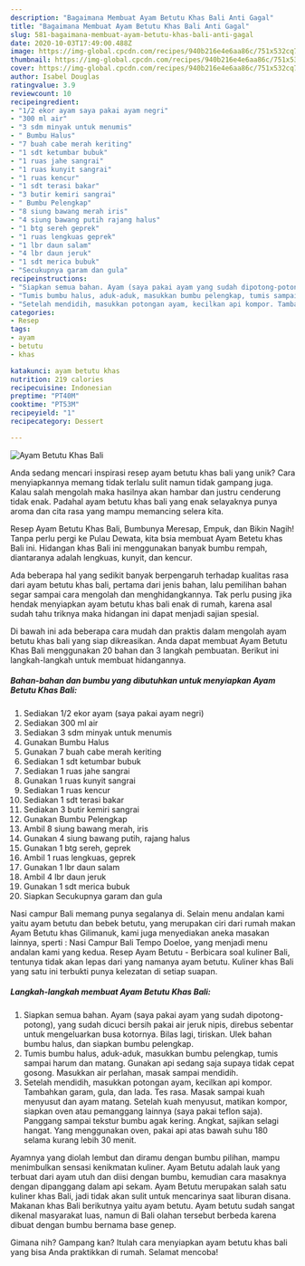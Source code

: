 ```yaml
---
description: "Bagaimana Membuat Ayam Betutu Khas Bali Anti Gagal"
title: "Bagaimana Membuat Ayam Betutu Khas Bali Anti Gagal"
slug: 581-bagaimana-membuat-ayam-betutu-khas-bali-anti-gagal
date: 2020-10-03T17:49:00.488Z
image: https://img-global.cpcdn.com/recipes/940b216e4e6aa86c/751x532cq70/ayam-betutu-khas-bali-foto-resep-utama.jpg
thumbnail: https://img-global.cpcdn.com/recipes/940b216e4e6aa86c/751x532cq70/ayam-betutu-khas-bali-foto-resep-utama.jpg
cover: https://img-global.cpcdn.com/recipes/940b216e4e6aa86c/751x532cq70/ayam-betutu-khas-bali-foto-resep-utama.jpg
author: Isabel Douglas
ratingvalue: 3.9
reviewcount: 10
recipeingredient:
- "1/2 ekor ayam saya pakai ayam negri"
- "300 ml air"
- "3 sdm minyak untuk menumis"
- " Bumbu Halus"
- "7 buah cabe merah keriting"
- "1 sdt ketumbar bubuk"
- "1 ruas jahe sangrai"
- "1 ruas kunyit sangrai"
- "1 ruas kencur"
- "1 sdt terasi bakar"
- "3 butir kemiri sangrai"
- " Bumbu Pelengkap"
- "8 siung bawang merah iris"
- "4 siung bawang putih rajang halus"
- "1 btg sereh geprek"
- "1 ruas lengkuas geprek"
- "1 lbr daun salam"
- "4 lbr daun jeruk"
- "1 sdt merica bubuk"
- "Secukupnya garam dan gula"
recipeinstructions:
- "Siapkan semua bahan. Ayam (saya pakai ayam yang sudah dipotong-potong), yang sudah dicuci bersih pakai air jeruk nipis, direbus sebentar untuk mengeluarkan busa kotornya. Bilas lagi, tiriskan. Ulek bahan bumbu halus, dan siapkan bumbu pelengkap."
- "Tumis bumbu halus, aduk-aduk, masukkan bumbu pelengkap, tumis sampai harum dan matang. Gunakan api sedang saja supaya tidak cepat gosong. Masukkan air perlahan, masak sampai mendidih."
- "Setelah mendidih, masukkan potongan ayam, kecilkan api kompor. Tambahkan garam, gula, dan lada. Tes rasa. Masak sampai kuah menyusut dan ayam matang. Setelah kuah menyusut, matikan kompor, siapkan oven atau pemanggang lainnya (saya pakai teflon saja). Panggang sampai tekstur bumbu agak kering. Angkat, sajikan selagi hangat. Yang menggunakan oven, pakai api atas bawah suhu 180 selama kurang lebih 30 menit."
categories:
- Resep
tags:
- ayam
- betutu
- khas

katakunci: ayam betutu khas 
nutrition: 219 calories
recipecuisine: Indonesian
preptime: "PT40M"
cooktime: "PT53M"
recipeyield: "1"
recipecategory: Dessert

---
```



![Ayam Betutu Khas Bali](https://img-global.cpcdn.com/recipes/940b216e4e6aa86c/751x532cq70/ayam-betutu-khas-bali-foto-resep-utama.jpg)

Anda sedang mencari inspirasi resep ayam betutu khas bali yang unik? Cara menyiapkannya memang tidak terlalu sulit namun tidak gampang juga. Kalau salah mengolah maka hasilnya akan hambar dan justru cenderung tidak enak. Padahal ayam betutu khas bali yang enak selayaknya punya aroma dan cita rasa yang mampu memancing selera kita.

Resep Ayam Betutu Khas Bali, Bumbunya Meresap, Empuk, dan Bikin Nagih! Tanpa perlu pergi ke Pulau Dewata, kita bsia membuat Ayam Betetu khas Bali ini. Hidangan khas Bali ini menggunakan banyak bumbu rempah, diantaranya adalah lengkuas, kunyit, dan kencur.

Ada beberapa hal yang sedikit banyak berpengaruh terhadap kualitas rasa dari ayam betutu khas bali, pertama dari jenis bahan, lalu pemilihan bahan segar sampai cara mengolah dan menghidangkannya. Tak perlu pusing jika hendak menyiapkan ayam betutu khas bali enak di rumah, karena asal sudah tahu triknya maka hidangan ini dapat menjadi sajian spesial.


Di bawah ini ada beberapa cara mudah dan praktis dalam mengolah ayam betutu khas bali yang siap dikreasikan. Anda dapat membuat Ayam Betutu Khas Bali menggunakan 20 bahan dan 3 langkah pembuatan. Berikut ini langkah-langkah untuk membuat hidangannya.

<!--inarticleads1-->

##### Bahan-bahan dan bumbu yang dibutuhkan untuk menyiapkan Ayam Betutu Khas Bali:

1. Sediakan 1/2 ekor ayam (saya pakai ayam negri)
1. Sediakan 300 ml air
1. Sediakan 3 sdm minyak untuk menumis
1. Gunakan  Bumbu Halus
1. Gunakan 7 buah cabe merah keriting
1. Sediakan 1 sdt ketumbar bubuk
1. Sediakan 1 ruas jahe sangrai
1. Gunakan 1 ruas kunyit sangrai
1. Sediakan 1 ruas kencur
1. Sediakan 1 sdt terasi bakar
1. Sediakan 3 butir kemiri sangrai
1. Gunakan  Bumbu Pelengkap
1. Ambil 8 siung bawang merah, iris
1. Gunakan 4 siung bawang putih, rajang halus
1. Gunakan 1 btg sereh, geprek
1. Ambil 1 ruas lengkuas, geprek
1. Gunakan 1 lbr daun salam
1. Ambil 4 lbr daun jeruk
1. Gunakan 1 sdt merica bubuk
1. Siapkan Secukupnya garam dan gula


Nasi campur Bali memang punya segalanya di. Selain menu andalan kami yaitu ayam betutu dan bebek betutu, yang merupakan ciri dari rumah makan Ayam Betutu khas Gilimanuk, kami juga menyediakan aneka masakan lainnya, sperti : Nasi Campur Bali Tempo Doeloe, yang menjadi menu andalan kami yang kedua. Resep Ayam Betutu - Berbicara soal kuliner Bali, tentunya tidak akan lepas dari yang namanya ayam betutu. Kuliner khas Bali yang satu ini terbukti punya kelezatan di setiap suapan. 

<!--inarticleads2-->

##### Langkah-langkah membuat Ayam Betutu Khas Bali:

1. Siapkan semua bahan. Ayam (saya pakai ayam yang sudah dipotong-potong), yang sudah dicuci bersih pakai air jeruk nipis, direbus sebentar untuk mengeluarkan busa kotornya. Bilas lagi, tiriskan. Ulek bahan bumbu halus, dan siapkan bumbu pelengkap.
1. Tumis bumbu halus, aduk-aduk, masukkan bumbu pelengkap, tumis sampai harum dan matang. Gunakan api sedang saja supaya tidak cepat gosong. Masukkan air perlahan, masak sampai mendidih.
1. Setelah mendidih, masukkan potongan ayam, kecilkan api kompor. Tambahkan garam, gula, dan lada. Tes rasa. Masak sampai kuah menyusut dan ayam matang. Setelah kuah menyusut, matikan kompor, siapkan oven atau pemanggang lainnya (saya pakai teflon saja). Panggang sampai tekstur bumbu agak kering. Angkat, sajikan selagi hangat. Yang menggunakan oven, pakai api atas bawah suhu 180 selama kurang lebih 30 menit.


Ayamnya yang diolah lembut dan diramu dengan bumbu pilihan, mampu menimbulkan sensasi kenikmatan kuliner. Ayam Betutu adalah lauk yang terbuat dari ayam utuh dan diisi dengan bumbu, kemudian cara masaknya dengan dipanggang dalam api sekam. Ayam Betutu merupakan salah satu kuliner khas Bali, jadi tidak akan sulit untuk mencarinya saat liburan disana. Makanan khas Bali berikutnya yaitu ayam betutu. Ayam betutu sudah sangat dikenal masyarakat luas, namun di Bali olahan tersebut berbeda karena dibuat dengan bumbu bernama base genep. 

Gimana nih? Gampang kan? Itulah cara menyiapkan ayam betutu khas bali yang bisa Anda praktikkan di rumah. Selamat mencoba!
